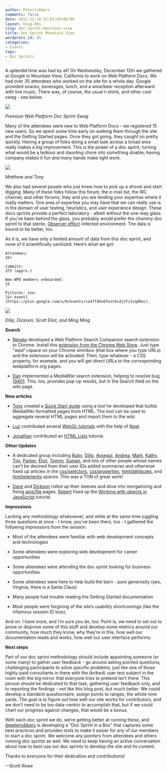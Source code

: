 ```yaml
---
author: Peterlubbers
comments: false
date: 2012-12-19 22:03:03+00:00
layout: blog.hbs
slug: doc-sprint-mountain-view
title: Doc Sprint Mountain View
wordpress_id: 85
categories:
- Events
tags:
- Doc Sprints
---
```


A splendid time was had by all! On Wednesday, December 12th we gathered at Google in Mountain View, California to work on Web Platform Docs. We had over 35 attendees who worked on the site for a whole day. Google provided snacks, beverages, lunch, and a wine/beer reception afterward with live music. There was, of course, the usual t-shirts, and other cool swag - see below.

![](//static.webplatform.org/blog/2012/12/premium-webplatform-swag.jpg)


_Premium Web Platform Doc Sprint Swag_


Many of the attendees were new to Web Platform Docs - we registered 15 new users. So we spent some time early on walking them through the site and the Getting Started pages. Once they got going, they caught on pretty quickly. Having a group of folks doing a small task across a broad area really makes a big improvement. This is the power of a doc sprint, turning what would be a tedious and daunting chore into something doable; having company makes it fun and many hands make light work.

![](//static.webplatform.org/blog/2012/12/wpd-docsprint-folks-matthew-and-tony.jpg)


_Matthew and Tony_


We also had several people who just knew how to pick up a shovel and start digging. Many of these folks follow this forum, the e-mail list, the IRC channel, and other forums; they and you are lending your expertise where it really matters. One area of expertise you may have that we can really use is in the domain of user testing, heuristics, and user experience design. These docs sprints provide a perfect laboratory - albeit without the one-way glass. If you’ve been behind the glass, you probably would prefer the chummy doc sprint to that sterile, [Observer effect](http://en.wikipedia.org/wiki/Observer_effect_(physics))-infected environment. The data is bound to be better, too.

As it is, we have only a limited amount of data from this doc sprint, and none of it scientifically sanitized. Here’s what we got:



	Attendees:
    35+

	Commits:
    375 (apprx.)

	New WPD members onboarded:
    15

	Pictures: see:
    [G+ event](https://plus.google.com/u/0/events/co47f4hn6fost8i4jnfctsqd0nc).



![](//static.webplatform.org/blog/2012/12/wpd-folks-scott-and-eliott-talking.jpg)


_Dilip, Dickson, Scott Eliot, and Ming Ming_


**Search**



	
  * [Renato](http://docs.webplatform.org/wiki/User:Mangini) developed a Web Platform Search Companion search extension to Chrome. Install this [extension from the Chrome Web Store](https://chrome.google.com/webstore/detail/webplatform-search-compan/cmnfpmlchcgefcboofmabaaclkgnoiei). Just type "wpd"+space on your Chrome omnibox (that box where you type URLs) and the extension will be activated. Then, type whatever - a CSS property, for example, and you will get direct URLs to the corresponding webplatform.org pages.

	
  * [Dan](http://docs.webplatform.org/wiki/Special:Contributions/Wendorf) implemented a MediaWiki search extension, helping to resolve bug [19401](https://www.w3.org/Bugs/Public/show_bug.cgi?id=19401). This, too, provides pop-up results, but in the Search field on the wiki page.


**New articles**



	
  * [Tony](http://docs.webplatform.org/wiki/User:Tony.sukiennik) created a [Quick Start guide](http://docs.webplatform.org/wiki/WPD:Quick_Start) using a tool he developed that builds MediaWiki-formatted pages from HTML. The tool can be used to aggregate several HTML pages and import them to the wiki.

	
  * [Luz](http://docs.webplatform.org/wiki/User:Luz) contributed several [WebGL tutorials](http://docs.webplatform.org/wiki/webgl/tutorials) with the help of [Noel](http://docs.webplatform.org/wiki/User:Noel512).

	
  * [Jonathan](http://docs.webplatform.org/wiki/User:Garbee) contributed an [HTML Lists](http://docs.webplatform.org/wiki/html/tutorials/lists) tutorial.


**Other Updates**



	
  * A dedicated group including [Ruby](http://docs.webplatform.org/wiki/User:Rubissima), [Dilip](http://www.google.com/url?q=http%3A%2F%2Fdocs.webplatform.org%2Fwiki%2FUser%3ADilipvshah&sa=D&sntz=1&usg=AFQjCNGLGz6NbwBoXRFLTZ3urxOD_XM4-A), [Aysegul](http://docs.webplatform.org/wiki/User:Yonet), [Andrea](http://docs.webplatform.org/wiki/User:Andrea), [Mark](http://docs.webplatform.org/wiki/User:Markgoldstein), [Kathy](http://docs.webplatform.org/wiki/User:Kathyw), [Tim](http://docs.webplatform.org/wiki/User:Timstatler), [Parker](http://docs.webplatform.org/wiki/User:Pkr), [Eliot](http://docs.webplatform.org/wiki/User:Eliot-MSFT), [Tommi](http://docs.webplatform.org/wiki/User:Tommi), [Suman](http://docs.webplatform.org/wiki/User:Sumansudha), and lots of other people whose names can’t be devined from their user IDs added summaries and otherwise fixed up articles in the [css/selectors](http://docs.webplatform.org/wiki/css/selectors), [css/properties](http://docs.webplatform.org/wiki/css/properties), [html/attributes](http://docs.webplatform.org/wiki/html/attributes), and [html/elements](http://docs.webplatform.org/wiki/html/elements) spaces. This was a TON of great work!

	
  * [Dave](http://docs.webplatform.org/wiki/User:Dgash) and [Dickson](http://docs.webplatform.org/wiki/User:Dicksont) rolled up their sleeves and dove into reorganizing and fixing [apis/file](http://docs.webplatform.org/wiki/apis/file/File) pages. [Robert](http://docs.webplatform.org/wiki/Special:Contributions/RobertKarlsson) fixed up the [Working with objects in JavaScript](http://docs.webplatform.org/wiki/tutorials/working_with_objects_in_JavaScript) tutorial.


**Impressions**

Lacking any methodology whatsoever, and while at the same time juggling three questions at once - I know, you’ve been there, too - I gathered the following impressions from the session.



	
  * Most of the attendees were familiar with web development concepts and technologies

	
  * Some attendees were exploring web development for career opportunities

	
  * Some attendees were attending the doc sprint looking for business opportunities

	
  * Some attendees were here to help build the barn - pure generosity (yes, Virginia, there is a Santa Claus)

	
  * Many people had trouble reading the Getting Started documentation

	
  * Most people were forgiving of the site’s usability shortcomings (like the infamous session ID loss).


And on. I have more, and I’m sure you do, too. Point is, we need to set out to prove or disprove some of this stuff and develop some metrics around our community, how much they know, why they’re in this, how well our documentation reads and works, how well our user interface performs.

**Next steps**

Part of our doc sprint methodology should include appointing someone (or some many) to gather user feedback - go around asking pointed questions, challenging participants to solve specific problems, just like one of those highly-paid consultants in there with the (bribed) user test subject in the room with the big mirror that everyone tries to pretend isn’t there. This person should be dedicated to that task, gathering user feedback only, and to reporting the findings - not like this blog post, but much better. We could develop a standard questionnaire, assign points to ranges, the whole nine yards. The goal is to figure out how well our site works for contributors, and we don’t need to be too data-centric to accomplish that, but if we could chart our progress against changes, that would be a bonus.

With each doc sprint we do, we’re getting better at running these, and [@peterlubbers](https://twitter.com/peterlubbers) is developing a “Doc Sprint in a Box” that captures some best practices and provides tools to make it easier for any of our members to start a doc sprint. We welcome any pointers from attendees and others running doc sprints as well. We need to keep having an active conversation about how to best use our doc sprints to develop the site and its content.

Thanks to everyone for their dedication and contributions!

_—Scott Rowe_

